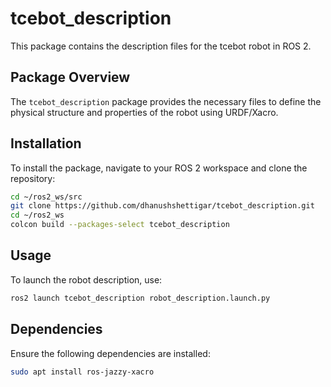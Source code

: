 # tcebot_description

This package contains the description files for the tcebot robot in ROS 2.

## Package Overview

The `tcebot_description` package provides the necessary files to define the physical structure and properties of the robot using URDF/Xacro.

## Installation

To install the package, navigate to your ROS 2 workspace and clone the repository:

```bash
cd ~/ros2_ws/src
git clone https://github.com/dhanushshettigar/tcebot_description.git
cd ~/ros2_ws
colcon build --packages-select tcebot_description
```
## Usage

To launch the robot description, use:

```bash
ros2 launch tcebot_description robot_description.launch.py
```

## Dependencies

Ensure the following dependencies are installed:

```bash
sudo apt install ros-jazzy-xacro
```

